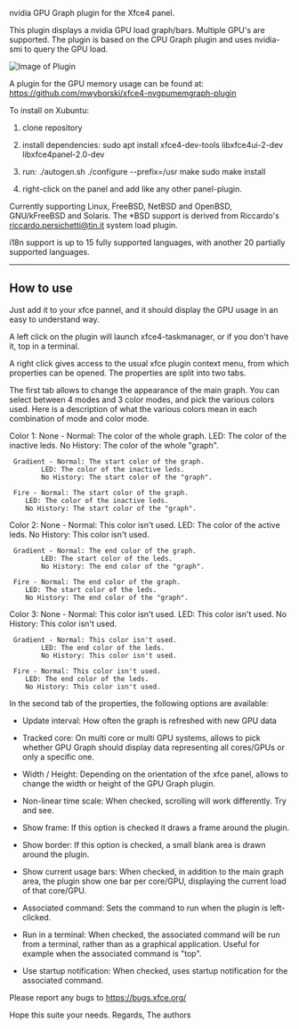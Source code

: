 nvidia GPU Graph plugin for the Xfce4 panel.

This plugin displays a nvidia GPU load graph/bars. Multiple GPU's are supported. The plugin is based on the CPU Graph plugin and uses nvidia-smi to query the GPU load.

![Image of Plugin](https://www.emwesoft.com/images/gpugraph.png)

A plugin for the GPU memory usage can be found at: https://github.com/mwyborski/xfce4-nvgpumemgraph-plugin

To install on Xubuntu:
1. clone repository

2. install dependencies:
    sudo apt install xfce4-dev-tools libxfce4ui-2-dev libxfce4panel-2.0-dev
    
3. run:
    ./autogen.sh
    ./configure --prefix=/usr
    make
    sudo make install
    
4. right-click on the panel and add like any other panel-plugin.




Currently supporting Linux, FreeBSD, NetBSD and OpenBSD, GNU/kFreeBSD and
Solaris. The *BSD support is derived from Riccardo's
<riccardo.persichetti@tin.it> system load plugin.

i18n support is up to 15 fully supported languages, with another 20 partially
supported languages.

--------
How to use
----
Just add it to your xfce pannel, and it should display the GPU usage in an easy
to understand way.

A left click on the plugin will launch xfce4-taskmanager, or if you don't have
it, top in a terminal.

A right click gives access to the usual xfce plugin context menu, from which
properties can be opened. The properties are split into two tabs.

The first tab allows to change the appearance of the main graph. You can select
between 4 modes and 3 color modes, and pick the various colors used. Here is a
description of what the various colors mean in each combination of mode and
color mode.

Color 1: None - Normal: The color of the whole graph.
		LED: The color of the inactive leds.
		No History: The color of the whole "graph".
		
	 Gradient - Normal: The start color of the graph.
		    LED: The color of the inactive leds.
		    No History: The start color of the "graph".
	 
	 Fire - Normal: The start color of the graph.
		LED: The color of the inactive leds.
		No History: The start color of the "graph".

Color 2: None - Normal: This color isn't used.
		LED: The color of the active leds.
		No History: This color isn't used.
	 
	 Gradient - Normal: The end color of the graph.
		    LED: The start color of the leds.
		    No History: The end color of the "graph".

	 Fire - Normal: The end color of the graph.
		LED: The start color of the leds.
		No History: The end color of the "graph".

Color 3: None - Normal: This color isn't used.
		LED: This color isn't used.
		No History: This color isn't used.

	 Gradient - Normal: This color isn't used.
		    LED: The end color of the leds.
		    No History: This color isn't used.

	 Fire - Normal: This color isn't used.
		LED: The end color of the leds.
		No History: This color isn't used.

In the second tab of the properties, the following options are available:

* Update interval: How often the graph is refreshed with new GPU data

* Tracked core: On multi core or multi GPU systems, allows to pick whether GPU
		Graph should display data representing all cores/GPUs or only a
                specific one.

* Width / Height: Depending on the orientation of the xfce panel, allows to
                  change the width or height of the GPU Graph plugin.

* Non-linear time scale: When checked, scrolling will work differently.  Try
                         and see.

* Show frame: If this option is checked it draws a frame around the plugin.

* Show border: If this option is checked, a small blank area is drawn around
               the plugin.

* Show current usage bars: When checked, in addition to the main graph area,
			   the plugin show one bar per core/GPU, displaying the
                           current load of that core/GPU.

* Associated command: Sets the command to run when the plugin is left-clicked.

* Run in a terminal: When checked, the associated command will be run from a
                     terminal, rather than as a graphical application. Useful
                     for example when the associated command is "top".

* Use startup notification: When checked, uses startup notification for the
                            associated command.

Please report any bugs to https://bugs.xfce.org/

Hope this suite your needs.
Regards,
	The authors
